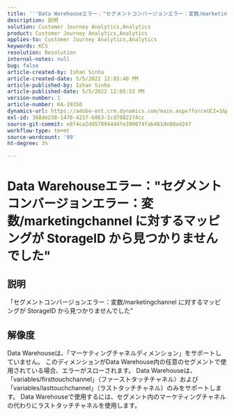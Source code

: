 ```yaml
---
title: '''Data Warehouseエラー："セグメントコンバージョンエラー：変数/marketingchannel`に対するマッピングが StorageID から見つかりませんでした'
description: 説明
solution: Customer Journey Analytics,Analytics
product: Customer Journey Analytics,Analytics
applies-to: Customer Journey Analytics,Analytics
keywords: KCS
resolution: Resolution
internal-notes: null
bug: false
article-created-by: Ishan Sinha
article-created-date: 5/5/2022 12:03:40 PM
article-published-by: Ishan Sinha
article-published-date: 5/5/2022 12:05:53 PM
version-number: 1
article-number: KA-19350
dynamics-url: https://adobe-ent.crm.dynamics.com/main.aspx?forceUCI=1&pagetype=entityrecord&etn=knowledgearticle&id=6b3d8862-6bcc-ec11-a7b5-6045bd00db25
exl-id: 368de238-1470-421f-b063-1cd7082274cc
source-git-commit: e8f4ca2dd578944d4fe399074fab461de88ad247
workflow-type: tm+mt
source-wordcount: '99'
ht-degree: 3%

---
```


# Data Warehouseエラー：&quot;セグメントコンバージョンエラー：変数/marketingchannel に対するマッピングが StorageID から見つかりませんでした&quot;

## 説明

「セグメントコンバージョンエラー：変数/marketingchannel に対するマッピングが StorageID から見つかりませんでした&quot;

## 解像度


Data Warehouseは、「マーケティングチャネルディメンション」をサポートしていません。 このディメンションがData Warehouse内の任意のセグメントで使用されている場合、エラーがスローされます。 Data Warehouseは、「variables/firsttouchchannel」（ファーストタッチチャネル）および「variables/lasttouchchannel」（ラストタッチチャネル）のみをサポートします。 Data Warehouseで使用するには、セグメント内のマーケティングチャネルの代わりにラストタッチチャネルを使用します。
